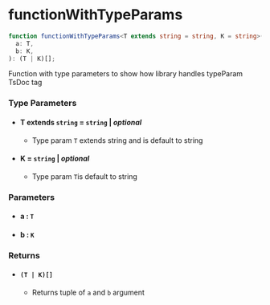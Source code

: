 # functionWithTypeParams

```typescript
function functionWithTypeParams<T extends string = string, K = string>(
  a: T,
  b: K,
): (T | K)[];
```

Function with type parameters to show how library handles typeParam TsDoc tag

### Type Parameters

- #### **T** extends `string` = `string` | _optional_

  - Type param `T` extends string and is default to string

- #### **K** = `string` | _optional_

  - Type param `T`is default to string

### Parameters

- #### **a** : `T`

- #### **b** : `K`

### Returns

- #### `(T | K)[]`

  - Returns tuple of `a` and `b` argument
